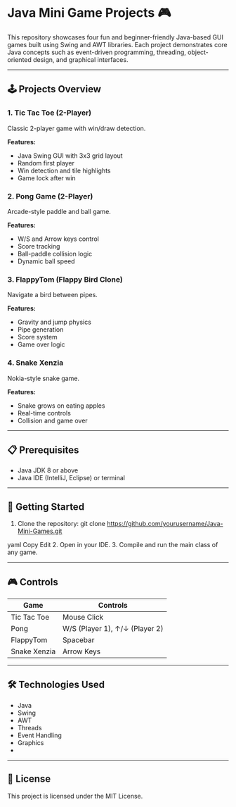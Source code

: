 # Java Mini Game Projects 🎮

This repository showcases four fun and beginner-friendly Java-based GUI games built using Swing and AWT libraries. Each project demonstrates core Java concepts such as event-driven programming, threading, object-oriented design, and graphical interfaces.

---

## 🕹️ Projects Overview

### 1. Tic Tac Toe (2-Player)
Classic 2-player game with win/draw detection.

**Features:**
- Java Swing GUI with 3x3 grid layout
- Random first player
- Win detection and tile highlights
- Game lock after win

### 2. Pong Game (2-Player)
Arcade-style paddle and ball game.

**Features:**
- W/S and Arrow keys control
- Score tracking
- Ball-paddle collision logic
- Dynamic ball speed

### 3. FlappyTom (Flappy Bird Clone)
Navigate a bird between pipes.

**Features:**
- Gravity and jump physics
- Pipe generation
- Score system
- Game over logic

### 4. Snake Xenzia
Nokia-style snake game.

**Features:**
- Snake grows on eating apples
- Real-time controls
- Collision and game over

---

## 📋 Prerequisites
- Java JDK 8 or above
- Java IDE (IntelliJ, Eclipse) or terminal

---

## 🚀 Getting Started
1. Clone the repository:
git clone https://github.com/yourusername/Java-Mini-Games.git

yaml
Copy
Edit
2. Open in your IDE.
3. Compile and run the main class of any game.

---

## 🎮 Controls

| Game         | Controls                     |
|--------------|------------------------------|
| Tic Tac Toe  | Mouse Click                  |
| Pong         | W/S (Player 1), ↑/↓ (Player 2)|
| FlappyTom    | Spacebar                     |
| Snake Xenzia | Arrow Keys                   |

---

## 🛠️ Technologies Used
- Java
- Swing
- AWT
- Threads
- Event Handling
- Graphics
- 
---

## 📄 License
This project is licensed under the MIT License.
